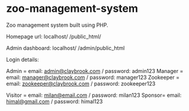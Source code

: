 # zoo-management-system

Zoo management system built using PHP.

Homepage url: localhost/ <foldername> /public_html/
  
Admin dashboard: localhost/ <foldername> /admin/public_html
  
Login details:

Admin = email: admin@claybrook.com / password: admin123
Manager = email: manager@claybrook.com / password: manager123
Zookeeper = email: zookeeper@claybrook.com / password: zookeeper123

Visitor = email: milan@email.com / password: milan123
Sponsor= email: himal@gmail.com / password: himal123

